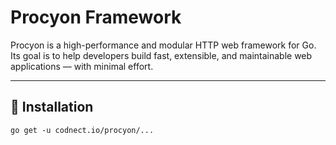 # Procyon Framework

Procyon is a high-performance and modular HTTP web framework for Go.  
Its goal is to help developers build fast, extensible, and maintainable web applications — with minimal effort.

---

## 🚀 Installation

```shell
go get -u codnect.io/procyon/...